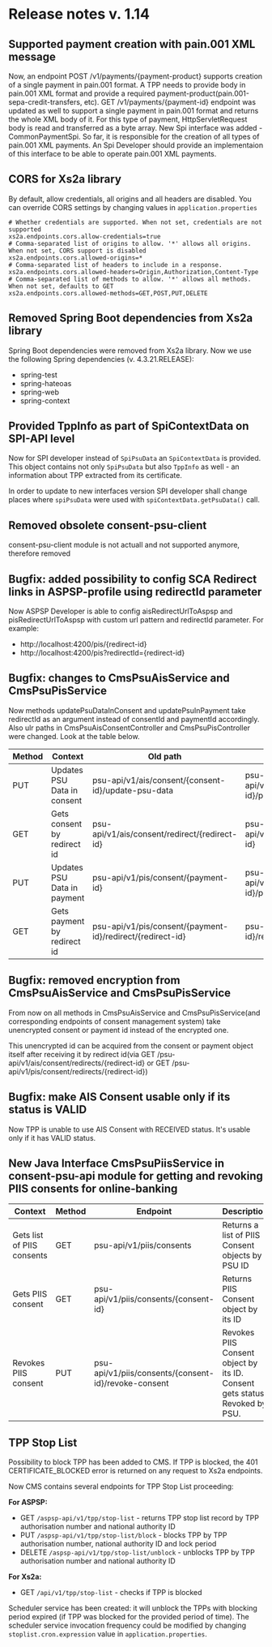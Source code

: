 # Release notes v. 1.14

## Supported payment creation with pain.001 XML message
Now, an endpoint POST /v1/payments/{payment-product} supports creation of a single payment in pain.001 format. 
A TPP needs to provide body in pain.001 XML format and provide a required payment-product(pain.001-sepa-credit-transfers, etc). 
GET /v1/payments/{payment-id} endpoint was updated as well to support a single payment in pain.001 format and returns the whole XML body of it.
For this type of payment, HttpServletRequest body is read and transferred as a byte array. 
New Spi interface was added - CommonPaymentSpi. So far, it is responsible for the creation of all types of pain.001 XML payments.
An Spi Developer should provide an implementaion of this interface to be able to operate pain.001 XML payments.

## CORS for Xs2a library
By default, allow credentials, all origins and all headers are disabled.
You can override CORS settings by changing values in `application.properties`
```
# Whether credentials are supported. When not set, credentials are not supported
xs2a.endpoints.cors.allow-credentials=true
# Comma-separated list of origins to allow. '*' allows all origins. When not set, CORS support is disabled
xs2a.endpoints.cors.allowed-origins=*
# Comma-separated list of headers to include in a response.
xs2a.endpoints.cors.allowed-headers=Origin,Authorization,Content-Type
# Comma-separated list of methods to allow. '*' allows all methods. When not set, defaults to GET
xs2a.endpoints.cors.allowed-methods=GET,POST,PUT,DELETE
```
## Removed Spring Boot dependencies from Xs2a library
Spring Boot dependencies were removed from Xs2a library. Now we use the following Spring dependencies (v. 4.3.21.RELEASE): 
* spring-test
* spring-hateoas
* spring-web
* spring-context

## Provided TppInfo as part of SpiContextData on SPI-API level
Now for SPI developer instead of `SpiPsuData` an `SpiContextData` is provided. This object contains not only `SpiPsuData` but also `TppInfo` as well - an information about TPP extracted from its certificate.

In order to update to new interfaces version SPI developer shall change places where `spiPsuData` were used with `spiContextData.getPsuData()` call.

## Removed obsolete consent-psu-client
consent-psu-client module is not actuall and not supported anymore, therefore removed

## Bugfix: added possibility to config SCA Redirect links in ASPSP-profile using redirectId parameter 
Now ASPSP Developer is able to config aisRedirectUrlToAspsp and pisRedirectUrlToAspsp with custom url pattern and redirectId parameter. For example:
* http://localhost:4200/pis/{redirect-id}
* http://localhost:4200/pis?redirectId={redirect-id}

## Bugfix: changes to CmsPsuAisService and CmsPsuPisService
Now methods updatePsuDataInConsent and updatePsuInPayment take redirectId as an argument instead of consentId and paymentId accordingly.
Also ulr paths in CmsPsuAisConsentController and CmsPsuPisController were changed. Look at the table below.

| Method | Context                     | Old path                                                   | New path                                                    |
|--------|-----------------------------|------------------------------------------------------------|-------------------------------------------------------------|
| PUT    | Updates PSU Data in consent | psu-api/v1/ais/consent/{consent-id}/update-psu-data        | psu-api/v1/ais/consent/redirects/{redirect-id}/psu-data     |
| GET    | Gets consent by redirect id | psu-api/v1/ais/consent/redirect/{redirect-id}              | psu-api/v1/ais/consent/redirects/{redirect-id}              |
| PUT    | Updates PSU Data in payment | psu-api/v1/pis/consent/{payment-id}                        | psu-api/v1/pis/consent/redirects/{redirect-id}/psu-data     |
| GET    | Gets payment by redirect id | psu-api/v1/pis/consent/{payment-id}/redirect/{redirect-id} | psu-api/v1/pis/consent/{payment-id}/redirects/{redirect-id} |

## Bugfix: removed encryption from CmsPsuAisService and CmsPsuPisService
From now on all methods in CmsPsuAisService and CmsPsuPisService(and corresponding endpoints of consent management system) take unencrypted consent or payment id instead of the encrypted one.

This unencrypted id can be acquired from the consent or payment object itself after receiving it by redirect id(via 
GET /psu-api/v1/ais/consent/redirects/{redirect-id} or GET /psu-api/v1/pis/consent/redirects/{redirect-id})

## Bugfix: make AIS Consent usable only if its status is VALID
Now TPP is unable to use AIS Consent with RECEIVED status. It's usable only if it has VALID status.

## New Java Interface CmsPsuPiisService in consent-psu-api module for getting and revoking PIIS consents for online-banking
| Context                    | Method | Endpoint                                             | Description                                                                |
|----------------------------|--------|------------------------------------------------------|----------------------------------------------------------------------------|
| Gets list of PIIS consents | GET    | psu-api/v1/piis/consents                             | Returns a list of PIIS Consent objects by PSU ID                           |
| Gets PIIS consent          | GET    | psu-api/v1/piis/consents/{consent-id}                | Returns PIIS Consent object by its ID                                      |
| Revokes PIIS consent       | PUT    | psu-api/v1/piis/consents/{consent-id}/revoke-consent | Revokes PIIS Consent object by its ID. Consent gets status Revoked by PSU. |

## TPP Stop List
Possibility to block TPP has been added to CMS.
If TPP is blocked, the 401 CERTIFICATE_BLOCKED error is returned on any request to Xs2a endpoints.

Now CMS contains several endpoints for TPP Stop List proceeding:

**For ASPSP:**
* GET `/aspsp-api/v1/tpp/stop-list` - returns TPP stop list record by TPP authorisation number and national authority ID
* PUT `/aspsp-api/v1/tpp/stop-list/block` - blocks TPP by TPP authorisation number, national authority ID and lock period
* DELETE `/aspsp-api/v1/tpp/stop-list/unblock` - unblocks TPP by TPP authorisation number and national authority ID

**For Xs2a:**
* GET `/api/v1/tpp/stop-list` - checks if TPP is blocked

Scheduler service has been created: it will unblock the TPPs with blocking period expired (if TPP was blocked for the provided period of time).
The scheduler service invocation frequency could be modified by changing `stoplist.cron.expression` value in `application.properties`.

